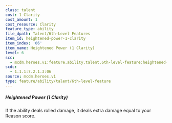 ```yaml
---
class: talent
cost: 1 Clarity
cost_amount: 1
cost_resource: Clarity
feature_type: ability
file_dpath: Talent/6th-Level Features
item_id: heightened-power-1-clarity
item_index: '06'
item_name: Heightened Power (1 Clarity)
level: 6
scc:
  - mcdm.heroes.v1:feature.ability.talent.6th-level-feature:heightened-power-1-clarity
scdc:
  - 1.1.1:7.2.1.3:06
source: mcdm.heroes.v1
type: feature/ability/talent/6th-level-feature
---
```


##### Heightened Power (1 Clarity)

If the ability deals rolled damage, it deals extra damage equal to your Reason score.
